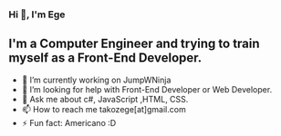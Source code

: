 ### Hi 👋, I'm Ege


 <h2>I'm a Computer Engineer and trying to train myself as a Front-End Developer.</h2>

- 🔭 I’m currently working on JumpWNinja 
- 🤔 I’m looking for help with  Front-End Developer or Web Developer.
- 💬 Ask me about c#, JavaScript ,HTML, CSS.
- 📫 How to reach me takozege[at]gmail.com
- ⚡ Fun fact: Americano :D 
